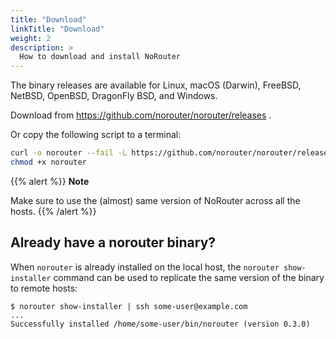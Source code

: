 ```yaml
---
title: "Download"
linkTitle: "Download"
weight: 2
description: >
  How to download and install NoRouter
---
```



The binary releases are available for Linux, macOS (Darwin), FreeBSD, NetBSD, OpenBSD, DragonFly BSD, and Windows.

Download from https://github.com/norouter/norouter/releases .

Or copy the following script to a terminal:

```bash
curl -o norouter --fail -L https://github.com/norouter/norouter/releases/latest/download/norouter-$(uname -s)-$(uname -m)
chmod +x norouter
```

{{% alert %}}
**Note**

Make sure to use the (almost) same version of NoRouter across all the hosts.
{{% /alert %}}

## Already have a norouter binary?

When `norouter` is already installed on the local host, the `norouter show-installer` command can be used to replicate the
same version of the binary to remote hosts:

```console
$ norouter show-installer | ssh some-user@example.com
...
Successfully installed /home/some-user/bin/norouter (version 0.3.0)
```

